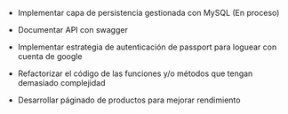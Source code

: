 + Implementar capa de persistencia gestionada con MySQL (En proceso)

+ Documentar API con swagger

+ Implementar estrategia de autenticación de passport para loguear con cuenta de google

+ Refactorizar el código de las funciones y/o métodos que tengan demasiado complejidad

+ Desarrollar páginado de productos para mejorar rendimiento




